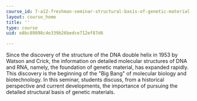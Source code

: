 ```yaml
---
course_id: 7-a12-freshman-seminar-structural-basis-of-genetic-material-nucleic-acids-fall-2005
layout: course_home
title: ''
type: course
uid: e8bc89898c4e339b26bedce712ef87d6

---
```

Since the discovery of the structure of the DNA double helix in 1953 by Watson and Crick, the information on detailed molecular structures of DNA and RNA, namely, the foundation of genetic material, has expanded rapidly. This discovery is the beginning of the "Big Bang" of molecular biology and biotechnology. In this seminar, students discuss, from a historical perspective and current developments, the importance of pursuing the detailed structural basis of genetic materials.
